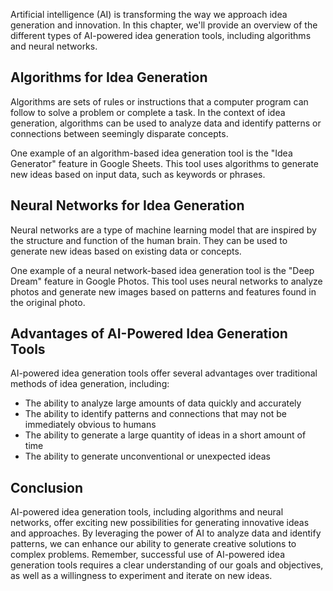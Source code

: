 
Artificial intelligence (AI) is transforming the way we approach idea generation and innovation. In this chapter, we'll provide an overview of the different types of AI-powered idea generation tools, including algorithms and neural networks.

Algorithms for Idea Generation
------------------------------

Algorithms are sets of rules or instructions that a computer program can follow to solve a problem or complete a task. In the context of idea generation, algorithms can be used to analyze data and identify patterns or connections between seemingly disparate concepts.

One example of an algorithm-based idea generation tool is the "Idea Generator" feature in Google Sheets. This tool uses algorithms to generate new ideas based on input data, such as keywords or phrases.

Neural Networks for Idea Generation
-----------------------------------

Neural networks are a type of machine learning model that are inspired by the structure and function of the human brain. They can be used to generate new ideas based on existing data or concepts.

One example of a neural network-based idea generation tool is the "Deep Dream" feature in Google Photos. This tool uses neural networks to analyze photos and generate new images based on patterns and features found in the original photo.

Advantages of AI-Powered Idea Generation Tools
----------------------------------------------

AI-powered idea generation tools offer several advantages over traditional methods of idea generation, including:

* The ability to analyze large amounts of data quickly and accurately
* The ability to identify patterns and connections that may not be immediately obvious to humans
* The ability to generate a large quantity of ideas in a short amount of time
* The ability to generate unconventional or unexpected ideas

Conclusion
----------

AI-powered idea generation tools, including algorithms and neural networks, offer exciting new possibilities for generating innovative ideas and approaches. By leveraging the power of AI to analyze data and identify patterns, we can enhance our ability to generate creative solutions to complex problems. Remember, successful use of AI-powered idea generation tools requires a clear understanding of our goals and objectives, as well as a willingness to experiment and iterate on new ideas.
